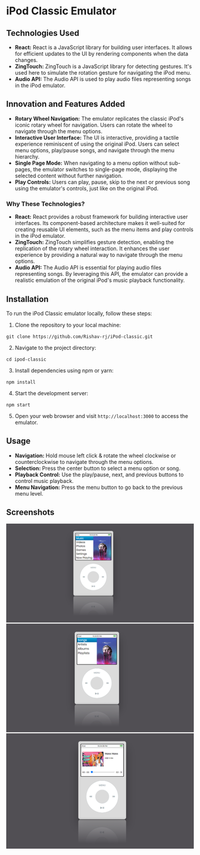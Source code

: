 # iPod Classic Emulator

## Technologies Used
- **React:** React is a JavaScript library for building user interfaces. It allows for efficient updates to the UI by rendering components when the data changes.
- **ZingTouch:** ZingTouch is a JavaScript library for detecting gestures. It's used here to simulate the rotation gesture for navigating the iPod menu.
- **Audio API:** The Audio API is used to play audio files representing songs in the iPod emulator.

## Innovation and Features Added
- **Rotary Wheel Navigation:** The emulator replicates the classic iPod's iconic rotary wheel for navigation. Users can rotate the wheel to navigate through the menu options.
- **Interactive User Interface:** The UI is interactive, providing a tactile experience reminiscent of using the original iPod. Users can select menu options, play/pause songs, and navigate through the menu hierarchy.
- **Single Page Mode:** When navigating to a menu option without sub-pages, the emulator switches to single-page mode, displaying the selected content without further navigation.
- **Play Controls:** Users can play, pause, skip to the next or previous song using the emulator's controls, just like on the original iPod.

### Why These Technologies?
- **React:** React provides a robust framework for building interactive user interfaces. Its component-based architecture makes it well-suited for creating reusable UI elements, such as the menu items and play controls in the iPod emulator.
- **ZingTouch:** ZingTouch simplifies gesture detection, enabling the replication of the rotary wheel interaction. It enhances the user experience by providing a natural way to navigate through the menu options.
- **Audio API:** The Audio API is essential for playing audio files representing songs. By leveraging this API, the emulator can provide a realistic emulation of the original iPod's music playback functionality.

## Installation
To run the iPod Classic emulator locally, follow these steps:

1. Clone the repository to your local machine:
```
git clone https://github.com/Rishav-rj/iPod-classic.git
```

2. Navigate to the project directory:
```
cd ipod-classic
```

3. Install dependencies using npm or yarn:
```
npm install
```

4. Start the development server:
```
npm start
```

5. Open your web browser and visit `http://localhost:3000` to access the emulator.

## Usage
- **Navigation:** Hold mouse left click & rotate the wheel clockwise or counterclockwise to navigate through the menu options.
- **Selection:** Press the center button to select a menu option or song.
- **Playback Control:** Use the play/pause, next, and previous buttons to control music playback.
- **Menu Navigation:** Press the menu button to go back to the previous menu level.

## Screenshots

![iPod Classic Emulator](screenshots/home.png "iPod Classic Emulator")
![iPod Classic Emulator](screenshots/music.png "iPod Classic Emulator")
![iPod Classic Emulator](screenshots/song-player.png "iPod Classic Emulator")
